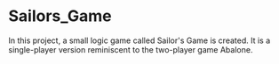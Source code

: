 # Sailors_Game
In this project, a small logic game called Sailor's Game is created. It is a single-player version reminiscent to the two-player game Abalone.
